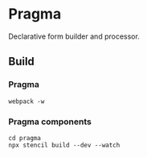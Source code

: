 # Pragma

Declarative form builder and processor.

## Build

### Pragma

```
webpack -w
```

### Pragma components

```
cd pragma
npx stencil build --dev --watch
```
